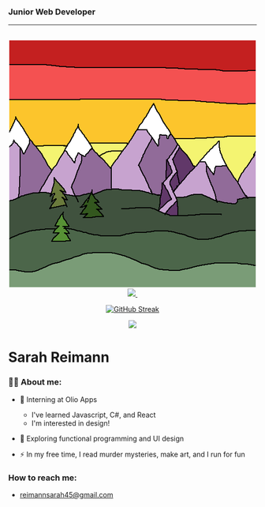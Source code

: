 ### Junior Web Developer
***
<br>

<div id="header" align="center">

  <img src="./imgs/mountains.gif">
</a>
<div id="badges" align="center">
  <a href="https://www.linkedin.com/in/sarah-reimann/">
  <img src="https://img.shields.io/badge/LinkedIn-blue?logo=linkedin&logoColor=white&style=for-the-badge" />
  <img src="https://komarev.com/ghpvc/?username=reimannsarah&style=flat-square&color=blue" alt=""/>
</div>
</div>

<div align="center">  
  
[![GitHub Streak](https://streak-stats.demolab.com?user=reimannsarah&theme=default&mode=weekly)](https://git.io/streak-stats)
</div>

<div align="center">  
  
![](https://github-readme-stats-sigma-five.vercel.app/api/top-langs/?username=reimannsarah&theme=transparent&hide_border=true&include_all_commits=false&count_private=false&layout=compact)

</div>

# Sarah Reimann

### :woman_technologist: About me:
- :telescope: Interning at Olio Apps
  * I've learned Javascript, C#, and React
  * I'm interested in design! 

- :seedling: Exploring functional programming and UI design

- :zap: In my free time, I read murder mysteries, make art, and I run for fun

### How to reach me:
* reimannsarah45@gmail.com







<!--
**reimannsarah/reimannsarah** is a ✨ _special_ ✨ repository because its `README.md` (this file) appears on your GitHub profile.

Here are some ideas to get you started:

- 🔭 I’m currently working on ...
- 🌱 I’m currently learning ...
- 👯 I’m looking to collaborate on ...
- 🤔 I’m looking for help with ...
- 💬 Ask me about ...
- 📫 How to reach me: ...
- 😄 Pronouns: ...
- ⚡ Fun fact: ...
-->
